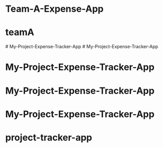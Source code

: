 # Team-A-Expense-App
# teamA
#   M y - P r o j e c t - E x p e n s e - T r a c k e r - A p p  
 # My-Project-Expense-Tracker-App
# My-Project-Expense-Tracker-App
# My-Project-Expense-Tracker-App
# My-Project-Expense-Tracker-App
# project-tracker-app
